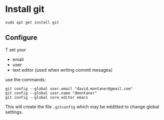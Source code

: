 Install git
===========

    sudo apt get install git


Configure
---------

T set your

- email
- user
- text editor (used when writing commit mesages)

use the commands: 

    git config --global user.email "david.montaner@gmail.com"
    git config --global user.name "dmontaner"
    git config --global core.editor emacs


This will create the file `.gitconfig` which may be edditted to change global settings.
